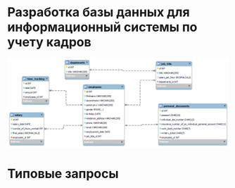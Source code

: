 # Разработка базы данных для информационный системы по учету кадров
![Скриншот](https://github.com/n0maCi/course_project/blob/main/erd.png?raw=true)
# Типовые запросы
